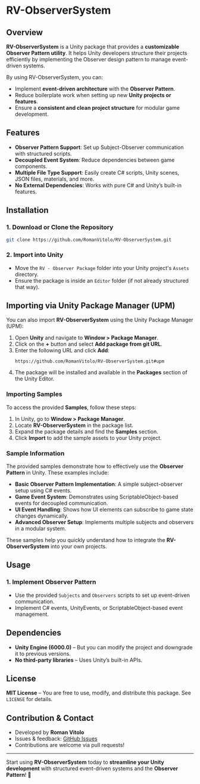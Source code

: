 # RV-ObserverSystem

## Overview

**RV-ObserverSystem** is a Unity package that provides a **customizable Observer Pattern utility**. It helps Unity developers structure their projects efficiently by implementing the Observer design pattern to manage event-driven systems.

By using RV-ObserverSystem, you can:

- Implement **event-driven architecture** with the **Observer Pattern**.
- Reduce boilerplate work when setting up new **Unity projects or features**.
- Ensure a **consistent and clean project structure** for modular game development.

## Features

- **Observer Pattern Support**: Set up Subject-Observer communication with structured scripts.
- **Decoupled Event System**: Reduce dependencies between game components.
- **Multiple File Type Support**: Easily create C# scripts, Unity scenes, JSON files, materials, and more.
- **No External Dependencies**: Works with pure C# and Unity’s built-in features.

## Installation

### 1. Download or Clone the Repository

```sh
git clone https://github.com/RomanVitolo/RV-ObserverSystem.git
```

### 2. Import into Unity

- Move the `RV - Observer Package` folder into your Unity project's `Assets` directory.
- Ensure the package is inside an `Editor` folder (if not already structured that way).
  
## Importing via Unity Package Manager (UPM)

You can also import **RV-ObserverSystem** using the Unity Package Manager (UPM):

1. Open **Unity** and navigate to **Window > Package Manager**.
2. Click on the **+** button and select **Add package from git URL**.
3. Enter the following URL and click **Add**:
   ```
   https://github.com/RomanVitolo/RV-ObserverSystem.git#upm
   ```
4. The package will be installed and available in the **Packages** section of the Unity Editor.

### Importing Samples

To access the provided **Samples**, follow these steps:

1. In Unity, go to **Window > Package Manager**.
2. Locate **RV-ObserverSystem** in the package list.
3. Expand the package details and find the **Samples** section.
4. Click **Import** to add the sample assets to your Unity project.

### Sample Information

The provided samples demonstrate how to effectively use the **Observer Pattern** in Unity. These examples include:

- **Basic Observer Pattern Implementation**: A simple subject-observer setup using C# events.
- **Game Event System**: Demonstrates using ScriptableObject-based events for decoupled communication.
- **UI Event Handling**: Shows how UI elements can subscribe to game state changes dynamically.
- **Advanced Observer Setup**: Implements multiple subjects and observers in a modular system.

These samples help you quickly understand how to integrate the **RV-ObserverSystem** into your own projects.

## Usage

### 1. Implement Observer Pattern

- Use the provided `Subjects` and `Observers` scripts to set up event-driven communication.
- Implement C# events, UnityEvents, or ScriptableObject-based event management.



## Dependencies

- **Unity Engine (6000.0)** – But you can modify the project and downgrade it to previous versions.
- **No third-party libraries** – Uses Unity’s built-in APIs.

## License

**MIT License** – You are free to use, modify, and distribute this package. See `LICENSE` for details.

## Contribution & Contact

- Developed by **Roman Vitolo**
- Issues & feedback: [GitHub Issues](https://github.com/RomanVitolo/RV-ObserverSystem/issues)
- Contributions are welcome via pull requests!

---

Start using **RV-ObserverSystem** today to **streamline your Unity development** with structured event-driven systems and the **Observer Pattern**! 🚀

